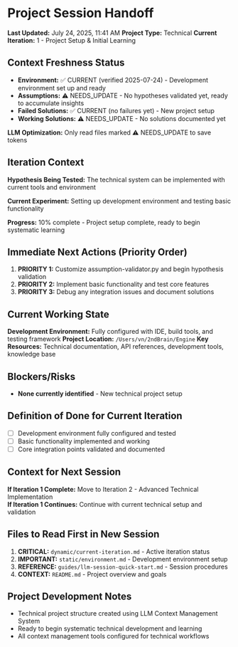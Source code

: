 # Project Session Handoff
**Last Updated:** July 24, 2025, 11:41 AM
**Project Type:** Technical
**Current Iteration:** 1 - Project Setup & Initial Learning

## Context Freshness Status
- **Environment:** ✅ CURRENT (verified 2025-07-24) - Development environment set up and ready
- **Assumptions:** ⚠️ NEEDS_UPDATE - No hypotheses validated yet, ready to accumulate insights
- **Failed Solutions:** ✅ CURRENT (no failures yet) - New project setup
- **Working Solutions:** ⚠️ NEEDS_UPDATE - No solutions documented yet

**LLM Optimization:** Only read files marked ⚠️ NEEDS_UPDATE to save tokens

## Iteration Context
**Hypothesis Being Tested:** The technical system can be implemented with current tools and environment

**Current Experiment:** Setting up development environment and testing basic functionality

**Progress:** 10% complete - Project setup complete, ready to begin systematic learning

## Immediate Next Actions (Priority Order)
1. **PRIORITY 1:** Customize assumption-validator.py and begin hypothesis validation
2. **PRIORITY 2:** Implement basic functionality and test core features
3. **PRIORITY 3:** Debug any integration issues and document solutions

## Current Working State
**Development Environment:** Fully configured with IDE, build tools, and testing framework
**Project Location:** `/Users/vn/2ndBrain/Engine`
**Key Resources:** Technical documentation, API references, development tools, knowledge base

## Blockers/Risks
- **None currently identified** - New technical project setup

## Definition of Done for Current Iteration
- [ ] Development environment fully configured and tested
- [ ] Basic functionality implemented and working
- [ ] Core integration points validated and documented

## Context for Next Session
**If Iteration 1 Complete:** Move to Iteration 2 - Advanced Technical Implementation  
**If Iteration 1 Continues:** Continue with current technical setup and validation

## Files to Read First in New Session
1. **CRITICAL:** `dynamic/current-iteration.md` - Active iteration status  
2. **IMPORTANT:** `static/environment.md` - Development environment setup  
3. **REFERENCE:** `guides/llm-session-quick-start.md` - Session procedures  
4. **CONTEXT:** `README.md` - Project overview and goals

## Project Development Notes
- Technical project structure created using LLM Context Management System  
- Ready to begin systematic technical development and learning  
- All context management tools configured for technical workflows
